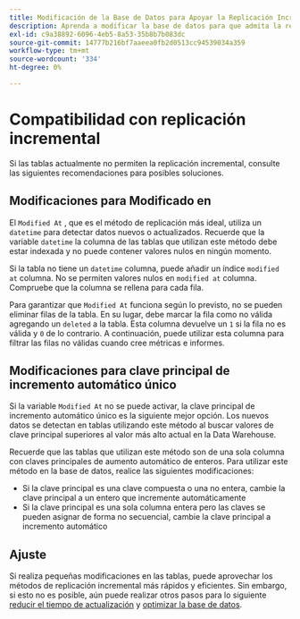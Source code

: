 ```yaml
---
title: Modificación de la Base de Datos para Apoyar la Replicación Incremental
description: Aprenda a modificar la base de datos para que admita la replicación incremental.
exl-id: c9a38892-6096-4eb5-8a53-35b8b7b083dc
source-git-commit: 14777b216bf7aaeea0fb2d0513cc94539034a359
workflow-type: tm+mt
source-wordcount: '334'
ht-degree: 0%

---
```


# Compatibilidad con replicación incremental

Si las tablas actualmente no permiten la replicación incremental, consulte las siguientes recomendaciones para posibles soluciones.

## Modificaciones para Modificado en

El `Modified At` , que es el método de replicación más ideal, utiliza un `datetime` para detectar datos nuevos o actualizados. Recuerde que la variable `datetime` la columna de las tablas que utilizan este método debe estar indexada y no puede contener valores nulos en ningún momento.

Si la tabla no tiene un `datetime` columna, puede añadir un índice `modified at` columna. No se permiten valores nulos en `modified at` columna. Compruebe que la columna se rellena para cada fila.

Para garantizar que `Modified At` funciona según lo previsto, no se pueden eliminar filas de la tabla. En su lugar, debe marcar la fila como no válida agregando un `deleted` a la tabla. Esta columna devuelve un `1` si la fila no es válida y `0` de lo contrario. A continuación, puede utilizar esta columna para filtrar las filas no válidas cuando cree métricas e informes.

## Modificaciones para clave principal de incremento automático único

Si la variable `Modified At` no se puede activar, la clave principal de incremento automático único es la siguiente mejor opción. Los nuevos datos se detectan en tablas utilizando este método al buscar valores de clave principal superiores al valor más alto actual en la Data Warehouse.

Recuerde que las tablas que utilizan este método son de una sola columna con claves principales de aumento automático de enteros. Para utilizar este método en la base de datos, realice las siguientes modificaciones:

* Si la clave principal es una clave compuesta o una no entera, cambie la clave principal a un entero que incremente automáticamente
* Si la clave principal es una sola columna entera pero las claves se pueden asignar de forma no secuencial, cambie la clave principal a incremento automático

## Ajuste

Si realiza pequeñas modificaciones en las tablas, puede aprovechar los métodos de replicación incremental más rápidos y eficientes. Sin embargo, si esto no es posible, aún puede realizar otros pasos para lo siguiente [reducir el tiempo de actualización](../best-practices/reduce-update-cycle-time.md) y [optimizar la base de datos](../best-practices/opt-db-analysis.md).
